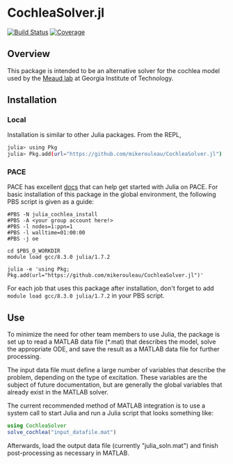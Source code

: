# CochleaSolver.jl

[![Build Status](https://github.com/mikerouleau/CochleaSolver.jl/actions/workflows/CI.yml/badge.svg?branch=master)](https://github.com/mikerouleau/CochleaSolver.jl/actions/workflows/CI.yml?query=branch%3Amaster)
[![Coverage](https://codecov.io/gh/mikerouleau/CochleaSolver.jl/branch/master/graph/badge.svg)](https://codecov.io/gh/mikerouleau/CochleaSolver.jl)


## Overview
This package is intended to be an alternative solver for the cochlea model used by the [Meaud lab](https://sites.gatech.edu/meaud/) at Georgia Institute of Technology.

## Installation
### Local
Installation is similar to other Julia packages. From the REPL, 
```sh
julia> using Pkg
julia> Pkg.add(url="https://github.com/mikerouleau/CochleaSolver.jl")
```
### PACE
PACE has excellent [docs](https://docs.pace.gatech.edu/software/julia/) that can help get started with Julia on PACE. For basic installation of this package in the global environment, the following PBS script is given as a guide:
```
#PBS -N julia_cochlea_install
#PBS -A <your group account here!>
#PBS -l nodes=1:ppn=1
#PBS -l walltime=01:00:00
#PBS -j oe

cd $PBS_O_WORKDIR
module load gcc/8.3.0 julia/1.7.2

julia -e 'using Pkg; Pkg.add(url="https://github.com/mikerouleau/CochleaSolver.jl")'

```

For each job that uses this package after installation, don't forget to add `module load gcc/8.3.0 julia/1.7.2` in your PBS script.

## Use
To minimize the need for other team members to use Julia, the package is set up to read a MATLAB data file (*.mat) that describes the model, solve the appropriate ODE, and save the result as a MATLAB data file for further processing.

The input data file must define a large number of variables that describe the problem, depending on the type of excitation. These variables are the subject of future documentation, but are generally the global variables that already exist in the MATLAB solver.

The current recommended method of MATLAB integration is to use a system call to start Julia and run a Julia script that looks something like:

```julia
using CochleaSolver
solve_cochlea("input_datafile.mat")
```

Afterwards, load the output data file (currently "julia_soln.mat") and finish post-processing as necessary in MATLAB.
